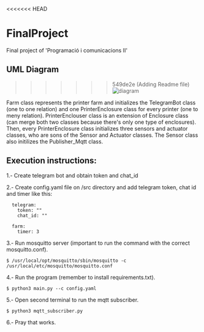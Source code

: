<<<<<<< HEAD
# FinalProject
Final project of 'Programació i comunicacions II' 

## UML Diagram
>>>>>>> 549de2e (Adding Readme file)
![diagram](https://github.com/TheMorell99/FinalProject/assets/162160715/fe3f0d25-3a67-4882-af76-bd5c68f4542e)

Farm class represents the printer farm and initializes the TelegramBot class (one to one relation) and one PrinterEnclosure class for every printer (one to meny relation). PrinterEnclouser class is an extension of Enclosure class (can merge both two classes because there's only one type of enclosures). Then, every PrinterEnclosure class initializes three sensors and actuator classes, who are sons of the Sensor and Actuator classes. The Sensor class also initilizes the Publisher_Mqtt class.

## Execution instructions:

1.- Create telegram bot and obtain token and chat_id

2.- Create config.yaml file on /src directory and add telegram token, chat id and timer like this:
  ```
    telegram:
      token: ""
      chat_id: ""
    
    farm:
      timer: 3
  ```

3.- Run mosquitto server (important to run the command with the correct mosquitto.conf). 
  ```
  $ /usr/local/opt/mosquitto/sbin/mosquitto -c /usr/local/etc/mosquitto/mosquitto.conf
  ```

4.- Run the program (remember to install requirements.txt).
  ```
  $ python3 main.py --c config.yaml
  ```

5.- Open second terminal to run the mqtt subscriber.
  ```
  $ python3 mqtt_subscriber.py
  ```

6.- Pray that works.



